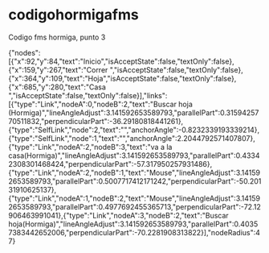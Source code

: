 # codigohormigafms
Codigo fms hormiga, punto 3

{"nodes":[{"x":92,"y":84,"text":"Inicio","isAcceptState":false,"textOnly":false},{"x":159,"y":267,"text":"Correr ","isAcceptState":false,"textOnly":false},{"x":364,"y":109,"text":"Hoja","isAcceptState":false,"textOnly":false},{"x":685,"y":280,"text":"Casa ","isAcceptState":false,"textOnly":false}],"links":[{"type":"Link","nodeA":0,"nodeB":2,"text":"Buscar hoja (Hormiga)","lineAngleAdjust":3.141592653589793,"parallelPart":0.3159425770511832,"perpendicularPart":-36.29180818441261},{"type":"SelfLink","node":2,"text":"","anchorAngle":-0.8232339193339214},{"type":"SelfLink","node":1,"text":"","anchorAngle":2.2044792571407807},{"type":"Link","nodeA":2,"nodeB":3,"text":"va a la casa(Hormiga)","lineAngleAdjust":3.141592653589793,"parallelPart":0.43342308301468424,"perpendicularPart":-57.317950257931486},{"type":"Link","nodeA":2,"nodeB":1,"text":"Mouse","lineAngleAdjust":3.141592653589793,"parallelPart":0.5007717412171242,"perpendicularPart":-50.20131910625137},{"type":"Link","nodeA":1,"nodeB":2,"text":"Mouse","lineAngleAdjust":3.141592653589793,"parallelPart":0.4977692455365713,"perpendicularPart":-72.12906463991041},{"type":"Link","nodeA":3,"nodeB":2,"text":"Buscar hoja(Hormiga)","lineAngleAdjust":3.141592653589793,"parallelPart":0.40357383442652006,"perpendicularPart":-70.2281908313822}],"nodeRadius":47}
